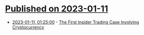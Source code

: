 # [Published on 2023-01-11](index.md)

* [2023-01-11, 01:25:00](https://yro.slashdot.org/story/23/01/10/2235234/the-first-insider-trading-case-involving-cryptocurrency?utm_source=rss1.0mainlinkanon&utm_medium=feed) - [The First Insider Trading Case Involving Cryptocurrency](https://yro.slashdot.org/story/23/01/10/2235234/the-first-insider-trading-case-involving-cryptocurrency?utm_source=rss1.0mainlinkanon&utm_medium=feed)
